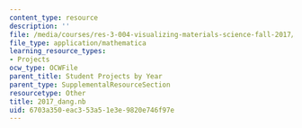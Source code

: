 ```yaml
---
content_type: resource
description: ''
file: /media/courses/res-3-004-visualizing-materials-science-fall-2017/6703a350eac353a51e3e9820e746f97e_2017_dang.nb
file_type: application/mathematica
learning_resource_types:
- Projects
ocw_type: OCWFile
parent_title: Student Projects by Year
parent_type: SupplementalResourceSection
resourcetype: Other
title: 2017_dang.nb
uid: 6703a350-eac3-53a5-1e3e-9820e746f97e
---
```

